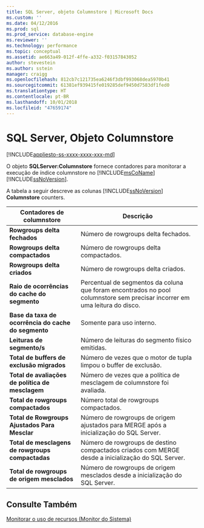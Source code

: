```yaml
---
title: SQL Server, objeto Columnstore | Microsoft Docs
ms.custom: ''
ms.date: 04/12/2016
ms.prod: sql
ms.prod_service: database-engine
ms.reviewer: ''
ms.technology: performance
ms.topic: conceptual
ms.assetid: ae663a49-012f-4ffe-a332-f03157843052
author: stevestein
ms.author: sstein
manager: craigg
ms.openlocfilehash: 812cb7c121735ea6246f3dbf993068dea5970b41
ms.sourcegitcommit: 61381ef939415fe019285def9450d7583df1fed0
ms.translationtype: HT
ms.contentlocale: pt-BR
ms.lasthandoff: 10/01/2018
ms.locfileid: "47659174"
---
```

# <a name="sql-server-columnstore-object"></a>SQL Server, Objeto Columnstore
[!INCLUDE[appliesto-ss-xxxx-xxxx-xxx-md](../../includes/appliesto-ss-xxxx-xxxx-xxx-md.md)]

  O objeto **SQLServer:Columnstore** fornece contadores para monitorar a execução de índice columnstore no [!INCLUDE[msCoName](../../includes/msconame-md.md)] [!INCLUDE[ssNoVersion](../../includes/ssnoversion-md.md)].  
  
 A tabela a seguir descreve as colunas [!INCLUDE[ssNoVersion](../../includes/ssnoversion-md.md)] **Columnstore** counters.  
  
|Contadores de columnstore|Descrição|  
|--------------------------|-----------------|  
|**Rowgroups delta fechados**|Número de rowgroups delta fechados.|  
|**Rowgroups delta compactados**|Número de rowgroups delta compactados.|  
|**Rowgroups delta criados**|Número de rowgroups delta criados.|  
|**Raio de ocorrências do cache do segmento**|Percentual de segmentos da coluna que foram encontrados no pool columnstore sem precisar incorrer em uma leitura do disco.|  
|**Base da taxa de ocorrência do cache do segmento**|Somente para uso interno.|
|**Leituras de segmento/s**|Número de leituras do segmento físico emitidas.|  
|**Total de buffers de exclusão migrados**|Número de vezes que o motor de tupla limpou o buffer de exclusão.|  
|**Total de avaliações de política de mesclagem**|Número de vezes que a política de mesclagem de columnstore foi avaliada.|  
|**Total de rowgroups compactados**|Número total de rowgroups compactados.|  
|**Total de Rowgroups Ajustados Para Mesclar**|Número de rowgroups de origem ajustados para MERGE após a inicialização do SQL Server.|  
|**Total de mesclagens de rowgroups compactadas**|Número de rowgroups de destino compactados criados com MERGE desde a inicialização do SQL Server.|  
|**Total de rowgroups de origem mesclados**|Número de rowgroups de origem mesclados desde a inicialização do SQL Server.|  
  
## <a name="see-also"></a>Consulte Também  
 [Monitorar o uso de recursos &#40;Monitor do Sistema&#41;](../../relational-databases/performance-monitor/monitor-resource-usage-system-monitor.md)  
  
  
